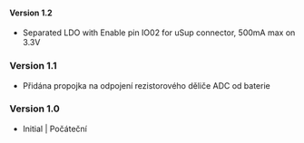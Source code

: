 #### Version 1.2
- Separated LDO with Enable pin IO02 for uSup connector, 500mA max on 3.3V
### Version 1.1
- Přidána propojka na odpojení rezistorového děliče ADC od baterie
### Version 1.0
- Initial | Počáteční